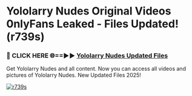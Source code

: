 # Yololarry Nudes Original Videos 0nlyFans Leaked - Files Updated! (r739s)

<h3>🔴 CLICK HERE 🌐==►► <a href="https://tinyurl.com/y5r63du9" rel="nofollow">Yololarry Nudes Updated Files</a></h3>

Get Yololarry Nudes and all content. Now you can access all videos and pictures of Yololarry Nudes. New Updated Files 2025!

[![r739s](https://i.imgur.com/UVo9nyh.gif)](https://tinyurl.com/y5r63du9)